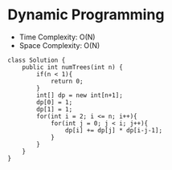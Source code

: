 # Dynamic Programming
* Time Complexity: O(N)
* Space Complexity: O(N)
```
class Solution {
    public int numTrees(int n) {
        if(n < 1){
            return 0;
        }
        int[] dp = new int[n+1];
        dp[0] = 1;
        dp[1] = 1;
        for(int i = 2; i <= n; i++){
            for(int j = 0; j < i; j++){
                dp[i] += dp[j] * dp[i-j-1];
            }
        }
    }
}
```